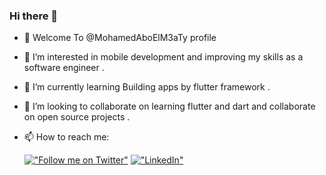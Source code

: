 ### Hi there 👋

- 👋 Welcome To @MohamedAboElM3aTy profile
- 👀 I’m interested in mobile development and improving my skills as a software engineer .
- 🌱 I’m currently learning Building apps by flutter framework .
- 💞️ I’m looking to collaborate on learning flutter and dart and collaborate on open source projects . 
- 📫 How to reach me:

	[!["Follow me on Twitter"](https://img.shields.io/twitter/follow/tarekalabd?label=Follow%20me)](https://twitter.com/M_M3aTyy)
  [!["LinkedIn"](https://img.shields.io/badge/LinkedIn-blue?style=flat&logo=linkedin&labelColor=blue)](https://www.linkedin.com/in/mohamed-abo-el-maaty-2b023322b/)

<!---
MohamedAboElM3aTy/MohamedAboElM3aTy is a ✨ special ✨ repository because its `README.md` (this file) appears on your GitHub profile.
You can click the Preview link to take a look at your changes.
--->
